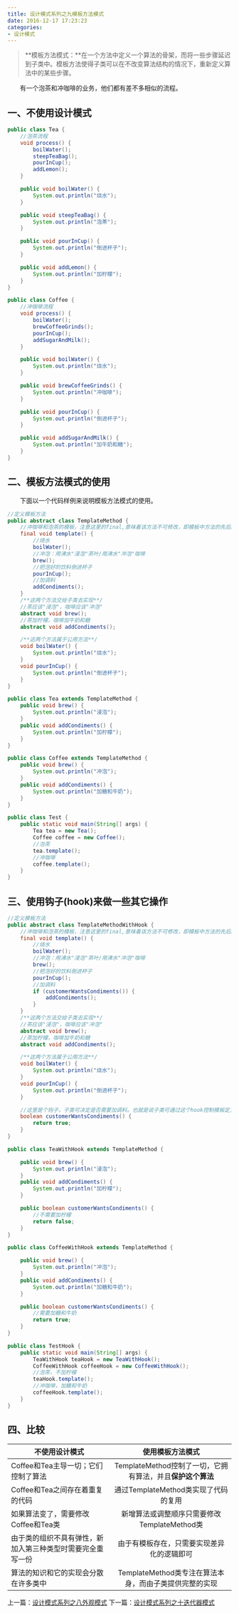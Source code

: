 ```yaml
---
title: 设计模式系列之九模板方法模式
date: 2016-12-17 17:23:23
categories:
- 设计模式
---
```


> **模板方法模式：**在一个方法中定义一个算法的骨架，而将一些步骤延迟到子类中。模板方法使得子类可以在不改变算法结构的情况下，重新定义算法中的某些步骤。

&emsp;&emsp;有一个泡茶和冲咖啡的业务，他们都有差不多相似的流程。

## 一、不使用设计模式

```java
public class Tea {
	//泡茶流程
	void process() {
		boilWater();
		steepTeaBag();
		pourInCup();
		addLemon();
	}

	public void boilWater() {
		System.out.println("烧水");
	}

	public void steepTeaBag() {
		System.out.println("泡茶");
	}

	public void pourInCup() {
		System.out.println("倒进杯子");
	}

	public void addLemon() {
		System.out.println("加柠檬");
	}
}
```

```java
public class Coffee {
	//冲咖啡流程
	void process() {
		boilWater();
		brewCoffeeGrinds();
		pourInCup();
		addSugarAndMilk();
	}

	public void boilWater() {
		System.out.println("烧水");
	}

	public void brewCoffeeGrinds() {
		System.out.println("冲咖啡");
	}

	public void pourInCup() {
		System.out.println("倒进杯子");
	}

	public void addSugarAndMilk() {
		System.out.println("加牛奶和糖");
	}
}
```

## 二、模板方法模式的使用

&emsp;&emsp;下面以一个代码样例来说明模板方法模式的使用。

```java
//定义模板方法
public abstract class TemplateMethod {
	//冲咖啡和泡茶的模板，注意这里的final,意味着该方法不可修改，即模板中方法的先后顺序被固定
	final void template() {
		//烧水
		boilWater();
		//冲泡：用沸水"浸泡"茶叶/用沸水"冲泡"咖啡
		brew();
		//把泡好的饮料倒进杯子
		pourInCup();
		//加调料
		addCondiments();
	}
	/**这两个方法交给子类去实现**/
	//茶应该"浸泡"，咖啡应该"冲泡"
	abstract void brew();
	//茶加柠檬，咖啡加牛奶和糖
	abstract void addCondiments();

	/**这两个方法属于公用方法**/
	void boilWater() {
		System.out.println("烧水");
	}
	void pourInCup() {
		System.out.println("倒进杯子");
	}
}
```

```java
public class Tea extends TemplateMethod {
	public void brew() {
		System.out.println("浸泡");
	}
	public void addCondiments() {
		System.out.println("加柠檬");
	}
}
```

```java
public class Coffee extends TemplateMethod {
	public void brew() {
		System.out.println("冲泡");
	}
	public void addCondiments() {
		System.out.println("加糖和牛奶");
	}
}
```


```java
public class Test {
	public static void main(String[] args) {
		Tea tea = new Tea();
		Coffee coffee = new Coffee();
		//泡茶
		tea.template();
		//冲咖啡
		coffee.template();
	}
}
```

## 三、使用钩子(hook)来做一些其它操作

```java
//定义模板方法
public abstract class TemplateMethodWithHook {
	//冲咖啡和泡茶的模板，注意这里的final,意味着该方法不可修改，即模板中方法的先后顺序被固定
	final void template() {
		//烧水
		boilWater();
		//冲泡：用沸水"浸泡"茶叶/用沸水"冲泡"咖啡
		brew();
		//把泡好的饮料倒进杯子
		pourInCup();
		//加调料
		if (customerWantsCondiments()) {
			addCondiments();
		}
	}
	/**这两个方法交给子类去实现**/
	//茶应该"浸泡"，咖啡应该"冲泡"
	abstract void brew();
	//茶加柠檬，咖啡加牛奶和糖
	abstract void addCondiments();

	/**这两个方法属于公用方法**/
	void boilWater() {
		System.out.println("烧水");
	}
	void pourInCup() {
		System.out.println("倒进杯子");
	}

	//这里是个钩子，子类可决定是否需要加调料。也就是说子类可通过这个hook控制模板定义的逻辑
	boolean customerWantsCondiments() {
		return true;
	}
}
```

```java
public class TeaWithHook extends TemplateMethod {

	public void brew() {
		System.out.println("浸泡");
	}
	public void addCondiments() {
		System.out.println("加柠檬");
	}

	public boolean customerWantsCondiments() {
		//不需要加柠檬
		return false;
	}
}
```

```java
public class CoffeeWithHook extends TemplateMethod {

	public void brew() {
		System.out.println("冲泡");
	}
	public void addCondiments() {
		System.out.println("加糖和牛奶");
	}

	public boolean customerWantsCondiments() {
		//需要加糖和牛奶
		return true;
	}
}
```

```java
public class TestHook {
	public static void main(String[] args) {
		TeaWithHook teaHook = new TeaWithHook();
		CoffeeWithHook coffeeHook = new CoffeeWithHook();
		//泡茶，不加柠檬
		teaHook.template();
		//冲咖啡，加糖和牛奶
		coffeeHook.template();
	}
}
```

## 四、比较

| 不使用设计模式        | 使用模板方法模式          |
| ------------- |:-------------:|
| Coffee和Tea主导一切；它们控制了算法      | TemplateMethod控制了一切，它拥有算法，并且**保护这个算法** |
| Coffee和Tea之间存在着重复的代码      | 通过TemplateMethod类实现了代码的复用      |  
| 如果算法变了，需要修改Coffee和Tea类 | 新增算法或调整顺序只需要修改TemplateMethod类      |
| 由于类的组织不具有弹性，新加入第三种类型时需要完全重写一份 | 由于有模板存在，只需要实现差异化的逻辑即可     |
| 算法的知识和它的实现会分散在许多类中 | TemplateMethod类专注在算法本身，而由子类提供完整的实现      |


上一篇：<a href="http://muchstudy.com/2016/12/17/%E8%AE%BE%E8%AE%A1%E6%A8%A1%E5%BC%8F%E7%B3%BB%E5%88%97%E4%B9%8B%E5%85%AB%E5%A4%96%E8%A7%82%E6%A8%A1%E5%BC%8F/">设计模式系列之八外观模式</a>
下一篇：<a href="http://muchstudy.com/2016/12/20/%E8%AE%BE%E8%AE%A1%E6%A8%A1%E5%BC%8F%E7%B3%BB%E5%88%97%E4%B9%8B%E5%8D%81%E8%BF%AD%E4%BB%A3%E5%99%A8%E6%A8%A1%E5%BC%8F/">设计模式系列之十迭代器模式</a>
